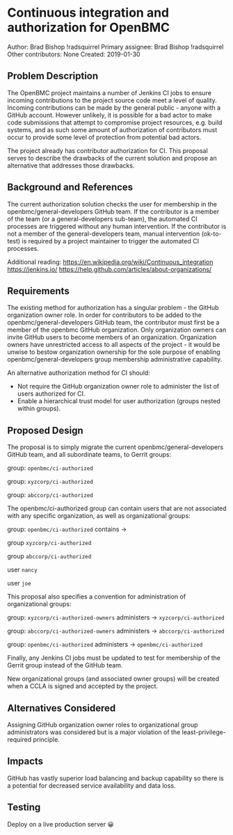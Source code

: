 # Continuous integration and authorization for OpenBMC

Author:
  Brad Bishop !radsquirrel
Primary assignee:
  Brad Bishop !radsquirrel
Other contributors:
  None
Created:
  2019-01-30

## Problem Description
The OpenBMC project maintains a number of Jenkins CI jobs to ensure incoming
contributions to the project source code meet a level of quality.  Incoming
contributions can be made by the general public - anyone with a GitHub account.
However unlikely, it is possible for a bad actor to make code submissions that
attempt to compromise project resources, e.g. build systems, and as such some
amount of authorization of contributors must occur to provide some level of
protection from potential bad actors.


The project already has contributor authorization for CI.  This proposal serves
to describe the drawbacks of the current solution and propose an alternative
that addresses those drawbacks.

## Background and References
The current authorization solution checks the user for membership in the
openbmc/general-developers GitHub team.  If the contributor is a member of the
team (or a general-developers sub-team), the automated CI processes are
triggered without any human intervention.  If the contributor is not a member of
the general-developers team, manual intervention (ok-to-test) is required by a
project maintainer to trigger the automated CI processes.


Additional reading:
https://en.wikipedia.org/wiki/Continuous_integration
https://jenkins.io/
https://help.github.com/articles/about-organizations/

## Requirements
The existing method for authorization has a singular problem - the GitHub
organization owner role.  In order for contributors to be added to the
openbmc/general-developers GitHub team, the contributor must first be a member
of the openbmc GitHub organization.  Only organization owners can invite GitHub
users to become members of an organization.  Organization owners have
unrestricted access to all aspects of the project - it would be unwise to bestow
organization ownership for the sole purpose of enabling
openbmc/general-developers group membership administrative capability.


An alternative authorization method for CI should:
 - Not require the GitHub organization owner role to administer the list of
   users authorized for CI.
 - Enable a hierarchical trust model for user authorization (groups nested
   within groups).

## Proposed Design
The proposal is to simply migrate the current openbmc/general-developers GitHub
team, and all subordinate teams, to Gerrit groups:

group: `openbmc/ci-authorized`

group: `xyzcorp/ci-authorized`

group: `abccorp/ci-authorized`

The openbmc/ci-authorized group can contain users that are not associated with
any specific organization, as well as organizational groups:

group: `openbmc/ci-authorized` contains ->

  group `xyzcorp/ci-authorized`

  group `abccorp/ci-authorized`

  user `nancy`

  user `joe`

This proposal also specifies a convention for administration of organizational
groups:

group: `xyzcorp/ci-authorized-owners` administers -> `xyzcorp/ci-authorized`

group: `abccorp/ci-authorized-owners` administers -> `abccorp/ci-authorized`

group: `openbmc/ci-authorized` administers -> `openbmc/ci-authorized`

Finally, any Jenkins CI jobs must be updated to test for membership of the
Gerrit group instead of the GitHub team.

New organizational groups (and associated owner groups) will be created when a
CCLA is signed and accepted by the project.

## Alternatives Considered
Assigning GitHub organization owner roles to organizational group administrators
was considered but is a major violation of the least-privilege-required
principle.

## Impacts
GitHub has vastly superior load balancing and backup capability so there is a
potential for decreased service availability and data loss.

## Testing
Deploy on a live production server 😀
